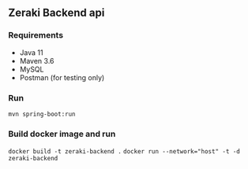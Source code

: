 ## Zeraki Backend api

### Requirements

- Java 11
- Maven 3.6
- MySQL
- Postman (for testing only)

### Run

```
mvn spring-boot:run
```

### Build docker image and run

`docker build -t zeraki-backend .`
`docker run --network="host" -t -d zeraki-backend`

